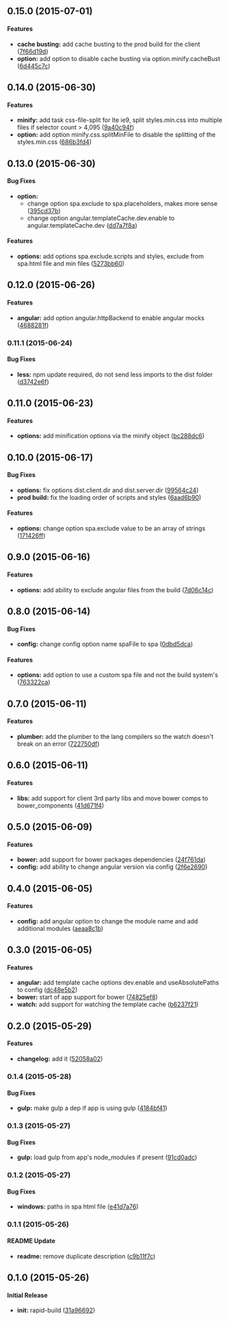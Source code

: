 ## 0.15.0 (2015-07-01)


#### Features

* **cache busting:** add cache busting to the prod build for the client ([7f66d19d](https://github.com/jyounce/rapid-build/commit/7f66d19d))
* **option:** add option to disable cache busting via option.minify.cacheBust ([6d445c7c](https://github.com/jyounce/rapid-build/commit/6d445c7c))


## 0.14.0 (2015-06-30)


#### Features

* **minify:** add task css-file-split for lte ie9, split styles.min.css into multiple files if selector count > 4,095 ([9a40c94f](https://github.com/jyounce/rapid-build/commit/9a40c94f))
* **option:** add option minify.css.splitMinFile to disable the splitting of the styles.min.css ([686b3fd4](https://github.com/jyounce/rapid-build/commit/686b3fd4))


## 0.13.0 (2015-06-30)


#### Bug Fixes

* **option:**
  * change option spa.exclude to spa.placeholders, makes more sense ([395cd37b](https://github.com/jyounce/rapid-build/commit/395cd37b))
  * change option angular.templateCache.dev.enable to angular.templateCache.dev ([dd7a7f8a](https://github.com/jyounce/rapid-build/commit/dd7a7f8a))


#### Features

* **options:** add options spa.exclude.scripts and styles, exclude from spa.html file and min files ([5273bb60](https://github.com/jyounce/rapid-build/commit/5273bb60))


## 0.12.0 (2015-06-26)


#### Features

* **angular:** add option angular.httpBackend to enable angular mocks ([4688281f](https://github.com/jyounce/rapid-build/commit/4688281f))


### 0.11.1 (2015-06-24)


#### Bug Fixes

* **less:** npm update required, do not send less imports to the dist folder ([d3742e6f](https://github.com/jyounce/rapid-build/commit/d3742e6f))


## 0.11.0 (2015-06-23)


#### Features

* **options:** add minification options via the minify object ([bc288dc6](https://github.com/jyounce/rapid-build/commit/bc288dc6))


## 0.10.0 (2015-06-17)


#### Bug Fixes

* **options:** fix options dist.client.dir and dist.server.dir ([99564c24](https://github.com/jyounce/rapid-build/commit/99564c24))
* **prod build:** fix the loading order of scripts and styles ([6aad6b90](https://github.com/jyounce/rapid-build/commit/6aad6b90))


#### Features

* **options:** change option spa.exclude value to be an array of strings ([171426ff](https://github.com/jyounce/rapid-build/commit/171426ff))


## 0.9.0 (2015-06-16)


#### Features

* **options:** add ability to exclude angular files from the build ([7d06c14c](https://github.com/jyounce/rapid-build/commit/7d06c14c))


## 0.8.0 (2015-06-14)


#### Bug Fixes

* **config:** change config option name spaFile to spa ([0dbd5dca](https://github.com/jyounce/rapid-build/commit/0dbd5dca))


#### Features

* **options:** add option to use a custom spa file and not the build system's ([763322ca](https://github.com/jyounce/rapid-build/commit/763322ca))


## 0.7.0 (2015-06-11)


#### Features

* **plumber:** add the plumber to the lang compilers so the watch doesn't break on an error ([722750df](https://github.com/jyounce/rapid-build/commit/722750df))


## 0.6.0 (2015-06-11)


#### Features

* **libs:** add support for client 3rd party libs and move bower comps to bower_components ([41d671f4](https://github.com/jyounce/rapid-build/commit/41d671f4))


## 0.5.0 (2015-06-09)


#### Features

* **bower:** add support for bower packages dependencies ([24f761da](https://github.com/jyounce/rapid-build/commit/24f761da))
* **config:** add ability to change angular version via config ([2f6e2690](https://github.com/jyounce/rapid-build/commit/2f6e2690))


## 0.4.0 (2015-06-05)


#### Features

* **config:** add angular option to change the module name and add additional modules ([aeaa8c1b](https://github.com/jyounce/rapid-build/commit/aeaa8c1b))


## 0.3.0 (2015-06-05)


#### Features

* **angular:** add template cache options dev.enable and useAbsolutePaths to config ([dc48e5b2](https://github.com/jyounce/rapid-build/commit/dc48e5b2))
* **bower:** start of app support for bower ([74825ef8](https://github.com/jyounce/rapid-build/commit/74825ef8))
* **watch:** add support for watching the template cache ([b6237f21](https://github.com/jyounce/rapid-build/commit/b6237f21))


## 0.2.0 (2015-05-29)


#### Features

* **changelog:** add it ([52058a02](https://github.com/jyounce/rapid-build/commit/52058a02))


### 0.1.4 (2015-05-28)


#### Bug Fixes

* **gulp:** make gulp a dep if app is using gulp ([4184bf41](https://github.com/jyounce/rapid-build/commit/4184bf41))


### 0.1.3 (2015-05-27)


#### Bug Fixes

* **gulp:** load gulp from app's node_modules if present ([91cd0adc](https://github.com/jyounce/rapid-build/commit/91cd0adc))


### 0.1.2 (2015-05-27)


#### Bug Fixes

* **windows:** paths in spa html file ([e41d7a76](https://github.com/jyounce/rapid-build/commit/e41d7a76))


### 0.1.1 (2015-05-26)


#### README Update

* **readme:** remove duplicate description ([c9b11f7c](https://github.com/jyounce/rapid-build/commit/c9b11f7c))


## 0.1.0 (2015-05-26)


#### Initial Release

* **init:** rapid-build ([31a96692](https://github.com/jyounce/rapid-build/commit/31a96692))

